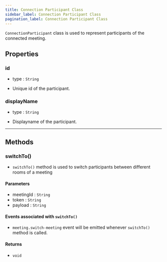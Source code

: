 ```yaml
---
title: Connection Participant Class
sidebar_label: Connection Participant Class
pagination_label: Connection Participant Class
---
```


<div class="sdk-api-ref-only-h4">

`ConnectionParticipant` class is used to represent participants of the connected meeting.

## Properties

### id

- type : `String`

- Unique id of the participant.

### displayName

- type : `String`

- Displayname of the participant.

---

## Methods

### switchTo()

- `switchTo()` method is used to switch participants between different rooms of a meeting

#### Parameters

- meetingId : `String`
- token : `String`
- payload : `String`

#### Events associated with `switchTo()`

- `meeting.switch-meeting` event will be emitted whenever `switchTo()` method is called.

#### Returns

- `void`

</div>
